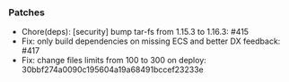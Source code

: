 ### Patches 

- Chore(deps): [security] bump tar-fs from 1.15.3 to 1.16.3: #415
- Fix: only build dependencies on missing ECS and better DX feedback: #417
- Fix: change files limits from 100 to 300 on deploy: 30bbf274a0090c195604a19a68491bccef23233e